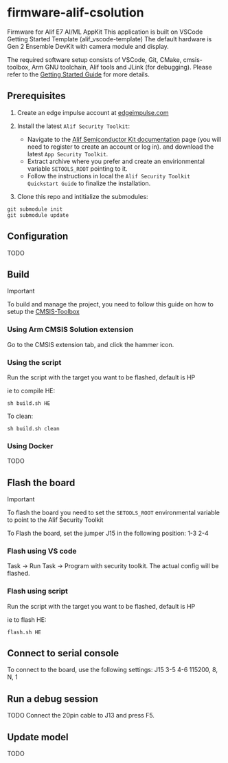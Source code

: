 # firmware-alif-csolution

Firmware for Alif E7 AI/ML AppKit
This application is built on VSCode Getting Started Template (alif_vscode-template)
The default hardware is Gen 2 Ensemble DevKit with camera module and display.

The required software setup consists of VSCode, Git, CMake, cmsis-toolbox, Arm GNU toolchain, Alif tools and JLink (for debugging).
Please refer to the [Getting Started Guide](https://alifsemi.com/download/AUGD0012) for more details.

## Prerequisites
1. Create an edge impulse account at [edgeimpulse.com](https://www.edgeimpulse.com/)
2. Install the latest `Alif Security Toolkit`:

    * Navigate to the [Alif Semiconductor Kit documentation](https://alifsemi.com/kits) page (you will need to register to create an account or log in). and download the latest `App Security Toolkit`.
    * Extract archive where you prefer and create an envirionmental variable `SETOOLS_ROOT` pointing to it.
    * Follow the instructions in local the `Alif Security Toolkit Quickstart Guide` to finalize the installation.
3. Clone this repo and intitialize the submodules:
```
git submodule init
git submodule update
```

## Configuration
TODO

## Build
> [!IMPORTANT]
> To build and manage the project, you need to follow this guide on how to setup the [CMSIS-Toolbox](https://github.com/Open-CMSIS-Pack/cmsis-toolbox/blob/main/docs/README.md)

### Using Arm CMSIS Solution extension
Go to the CMSIS extension tab, and click the hammer icon.

### Using the script
Run the script with the target you want to be flashed, default is HP

ie to compile HE:
```
sh build.sh HE
```

To clean:
```
sh build.sh clean
```

### Using Docker
TODO

## Flash the board
> [!IMPORTANT]
> To flash the board you need to set the `SETOOLS_ROOT` environmental variable to point to the Alif Security Toolkit

To Flash the board, set the jumper J15 in the following position:
1-3
2-4

### Flash using VS code
Task -> Run Task -> Program with security toolkit.
The actual config will be flashed.

### Flash using script
Run the script with the target you want to be flashed, default is HP

ie to flash HE:
```
flash.sh HE
```

## Connect to serial console
To connect to the board, use the following settings:
J15
3-5
4-6
115200, 8, N, 1


## Run a debug session
TODO
Connect the 20pin cable to J13 and press F5.

## Update model
TODO
